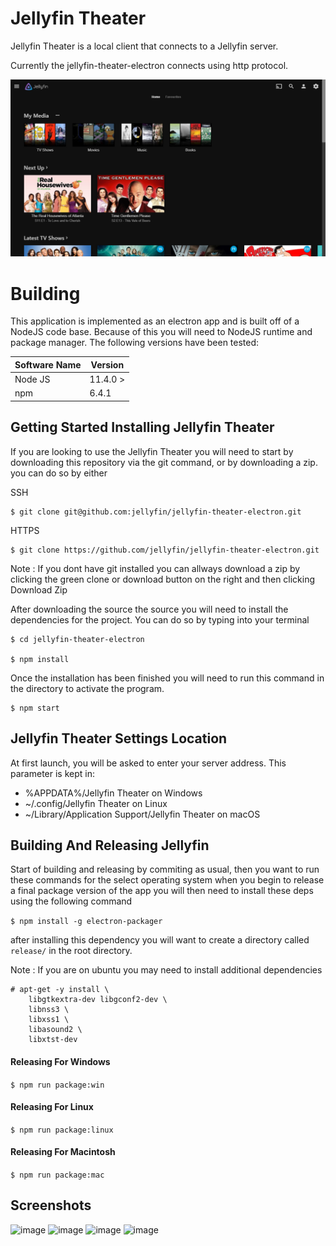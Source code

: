 # Jellyfin Theater

Jellyfin Theater is a local client that connects to a Jellyfin server. 

Currently the jellyfin-theater-electron connects using http protocol.

![image](screenshots/Home.PNG)

# Building

This application is implemented as an electron app and is built off of 
a NodeJS code base. Because of this you will need to NodeJS runtime and
package manager. The following versions have been tested: 

| Software Name | Version          |
| ------------- | ---------------- |
| Node JS       | 11.4.0 >         |
| npm           | 6.4.1            |


## Getting Started Installing Jellyfin Theater

If you are looking to use the Jellyfin Theater you will need to start by downloading this repository via the git command, or by downloading a zip. you can do so by either 

SSH

```
$ git clone git@github.com:jellyfin/jellyfin-theater-electron.git
```

HTTPS

```
$ git clone https://github.com/jellyfin/jellyfin-theater-electron.git
```

Note : If you dont have git installed you can allways download a zip by clicking the green clone or download button on the right and then clicking Download Zip

After downloading the source the source you will need to install the dependencies for the project. You can do so by typing into your terminal 

```
$ cd jellyfin-theater-electron

$ npm install
```

Once the installation has been finished you will need to run this command in the directory to activate the program.

```
$ npm start
```
## Jellyfin Theater Settings Location

At first launch, you will be asked to enter your server address. This parameter is kept in:

- %APPDATA%/Jellyfin Theater on Windows
- ~/.config/Jellyfin Theater on Linux
- ~/Library/Application Support/Jellyfin Theater on macOS

## Building And Releasing Jellyfin

Start of building and releasing by commiting as usual, then you want to run these commands for the select operating system when you begin to release a final package version of the app you will then need to install these deps using the following command

```$ npm install -g electron-packager ```

after installing this dependency you will want to create a directory called ```release/``` in the root directory.


Note :
If you are on ubuntu you may need to install additional dependencies

```
# apt-get -y install \
	libgtkextra-dev libgconf2-dev \
	libnss3 \
	libxss1 \
	libasound2 \
	libxtst-dev
```

#### Releasing For Windows

```$ npm run package:win```

#### Releasing For Linux

```$ npm run package:linux```

#### Releasing For Macintosh

```$ npm run package:mac```

## Screenshots

![image](screenshots/Login.PNG)
![image](screenshots/Movies.PNG)
![image](screenshots/TV_Shows.PNG)
![image](screenshots/Music.png)




